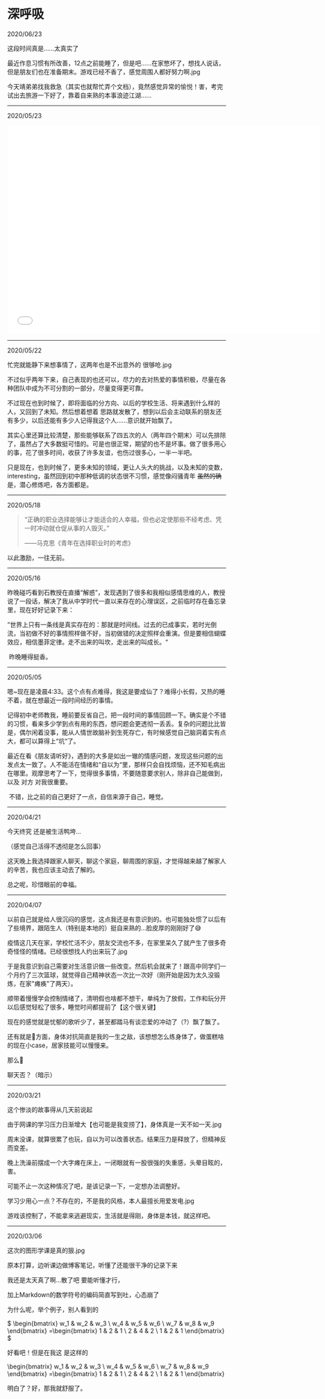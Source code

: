 # 深呼吸

2020/06/23

这段时间真是……太真实了

最近作息习惯有所改善，12点之前能睡了，但是吧……在家憋坏了，想找人说话，但是朋友们也在准备期末。游戏已经不香了，感觉周围人都好努力啊.jpg

今天靖弟弟找我救急（其实也就帮忙弄个文档），竟然感觉异常的愉悦！害，考完试出去旅游一下好了，靠着自来熟的本事浪迹江湖……

------

2020/05/23

<iframe width="720px" height="480px" src="//player.bilibili.com/player.html?aid=328356057&bvid=BV1iA411q7gw&cid=193599665&page=1" scrolling="no" border="0" frameborder="no" framespacing="0" allowfullscreen="true"> </iframe>

------

2020/05/22

忙完就能静下来想事情了，这两年也是不出意外的 很够呛.jpg

不过似乎两年下来，自己表现的也还可以，尽力的去对热爱的事情积极，尽量在各种团队中成为不可分割的一部分，尽量变得更可靠。

不过现在也到时候了，即将面临的分方向、以后的学校生活、将来遇到什么样的人，又回到了未知。然后想着想着 思路就发散了，想到以后会主动联系的朋友还有多少，以后还能有多少人记得我这个人……意识就开始飘了。

其实心里还算比较清楚，那些能够联系了四五次的人（两年四个期末）可以先排除了，虽然占了大多数挺可惜的。可是也很正常，期望的也不是坏事。做了很多用心的事，花了很多时间，收获了许多友谊，也伤过很多心，一半一半吧。

只是现在，也到时候了，更多未知的领域，更让人头大的挑战，以及未知的变数，interesting，虽然回到初中那种低调的状态很不习惯，感觉像闷骚青年 ~~虽然的确是~~，潜心修炼吧，各方面都是。

------

2020/05/18

> “正确的职业选择能够让才能适合的人幸福，但也必定使那些不经考虑、凭一时冲动就仓促从事的人毁灭。”
>
> ——马克思《青年在选择职业时的考虑》

以此激励，一往无前。

------

2020/05/16

​	昨晚碰巧看到石教授在直播“解惑”，发现遇到了很多和我相似感情思维的人，教授说了一段话，解决了我从中学时代一直以来存在的心理误区，之前临时存在备忘录里，现在好好记录下来：

​	”世界上只有一条线是真实存在的：那就是时间线。过去的已成事实，若时光倒流，当初做不好的事情照样做不好，当初做错的决定照样会重演。但是要相信蝴蝶效应，相信墨菲定律。走不出来的叫坎，走出来的叫成长。“

​	昨晚睡得挺香。

------

2020/05/05

​	嗯~现在是凌晨4:33。这个点有点难得，我这是要成仙了？难得小长假，又热的睡不着，就在想最近一段时间经历的事情。

​	记得初中老师教我，睡前要反省自己，把一段时间的事情回顾一下。确实是个不错的习惯，看来多少学到点有用的东西，想问题会更透彻一丢丢。复杂的问题比比皆是，偶尔闲着没事，能从人情世故脑补到生死存亡，有时候感觉自己脑洞着实有点大，都可以算得上“坑“了。

​	最近在看《朋友请听好》，遇到的大多是如出一辙的情感问题，发现这些问题的出发点太一致了。人不能活在情绪和“自以为“里，那样只会自找烦恼，还不知毛病出在哪里。观摩思考了一下，觉得很多事情，不要随意要求别人，除非自己能做到，以及 对方 对我很重要。

​	不错，比之前的自己更好了一点，自信来源于自己，睡觉。

------

2020/04/21

今天终究 还是被生活鸭垮...

（感觉自己活得不透彻是怎么回事）

这天晚上我选择跟家人聊天，聊这个家庭，聊周围的家庭，才觉得越来越了解家人的辛苦，我也应该主动去了解的。

总之呢，珍惜眼前的幸福。

------

2020/04/07

以前自己就是给人很沉闷的感觉，这点我还是有意识到的。也可能独处惯了以后有了些境界，跟陌生人（特别是本地的）挺自来熟的...脸皮厚的刚刚好了😅

疫情这几天在家，学校忙活不少，朋友交流也不多，在家里呆久了就产生了很多奇奇怪怪的情绪。已经很想找人约出来玩了.jpg

于是我意识到自己需要对生活意识做一些改变。然后机会就来了！跟高中同学们一个月约了三次篮球，就觉得自己精神状态一次比一次好（刚开始是因为太久没锻炼，在家"瘫痪"了两天）。

顺带着慢慢学会控制情绪了，清明假也啥都不想干，单纯为了放假，工作和玩分开以后感觉轻松了很多，睡觉时间都提前了【这个很关键】

现在的感觉就是忧郁的歌听少了，甚至都踏马有谈恋爱的冲动了（?）飘了飘了。

还有就是🏀方面，身体对抗简直是我的一生之敌，该想想怎么练身体了，做蛋糕啥的现在小case，居家技能可以慢慢来。

那么🤨

聊天否？（暗示）

------

2020/03/21

这个惨淡的故事得从几天前说起

由于网课的学习压力日渐增大【也可能是我变捞了】，身体真是一天不如一天.jpg

周末没课，就算很累了也玩，自以为可以改善状态。结果压力是释放了，但精神反而变差。

晚上洗澡前摆成一个大字瘫在床上，一闭眼就有一股很强的失重感，头晕目眩的，害。

可能不止一次这种情况了吧，是该记录一下，一定想办法调整好。

学习少用心一点？不存在的，不是我的风格，本人最擅长用爱发电.jpg

游戏该控制了，不能拿来逃避现实，生活就是得刚，身体是本钱，就这样吧。

------

2020/03/06

这次的图形学课是真的狠.jpg

原本打算，边听课边做博客笔记，听懂了还能很干净的记录下来

我还是太天真了啊…散了吧 要能听懂才行，

加上Markdown的数学符号的编码简直写到吐，心态崩了

为什么呢，举个例子，别人看到的

$
\begin{bmatrix}
   w_1 & w_2 & w_3 \\
   w_4 & w_5 & w_6 \\
   w_7 & w_8 & w_9
\end{bmatrix}
=\begin{bmatrix}
   1 & 2 & 1 \\
   2 & 4 & 2 \\
   1 & 2 & 1
\end{bmatrix}
$

好看吧！但是在我这 是这样的

\begin{bmatrix}
   w_1 & w_2 & w_3 \\
   w_4 & w_5 & w_6 \\
   w_7 & w_8 & w_9
\end{bmatrix}
=\begin{bmatrix}
   1 & 2 & 1 \\
   2 & 4 & 2 \\
   1 & 2 & 1
\end{bmatrix}

明白了？好，那我就舒服了。